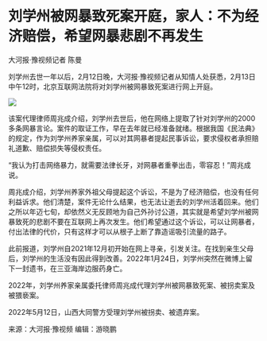 # 刘学州被网暴致死案开庭，家人：不为经济赔偿，希望网暴悲剧不再发生

大河报·豫视频记者 陈曼

刘学州去世一年以后，2月12日晚，大河报·豫视频记者从知情人处获悉，2月13日中午12时，北京互联网法院将对刘学州被网暴致死案进行网上开庭。

![](https://inews.gtimg.com/newsapp_bt/0/15661556675/1000)

该案代理律师周兆成介绍，刘学州去世后，他在网络上提取了针对刘学州的2000多条网暴言论。案件的取证工作，早在去年就已经准备就绪。根据我国《民法典》的规定，作为刘学州养家亲属，可以对其网暴者提起民事诉讼，要求侵权者承担赔礼道歉、赔偿损失等侵权责任。

“我认为打击网络暴力，就需要法律长牙，对网暴者重拳出击，零容忍！”周兆成说。

周兆成介绍，刘学州养家外祖父母提起这个诉讼，不是为了经济赔偿，也没有任何利益诉求。他们清楚，案件无论什么结果，也无法让逝去的刘学州活着回来。他们之所以年迈七旬，却依然义无反顾地为自己外孙讨公道，其实就是希望刘学州被网暴致死的悲剧不要在互联网上再次发生。他们希望通过这个诉讼，可以让网暴者，付出法律的代价，只有这样才可以从根子上断了靠造谣吸引流量的路子。

此前报道，刘学州自2021年12月初开始在网上寻亲，引发关注。在找到亲生父母后，刘学州的生活没有因此得到改善。2022年1月24日，刘学州突然在微博上留下一封遗书，在三亚海岸边服药身亡。

2022年，刘学州养家亲属委托律师周兆成代理刘学州被网暴致死案、被拐卖案及被猥亵案。

2022年5月12日，山西大同警方受理刘学州被拐卖、被遗弃案。

来源：大河报·豫视频 编辑：游晓鹏

